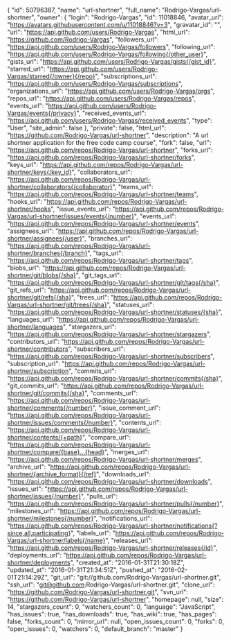{
    "id": 50796387,
    "name": "url-shortner",
    "full_name": "Rodrigo-Vargas/url-shortner",
    "owner": {
      "login": "Rodrigo-Vargas",
      "id": 11018846,
      "avatar_url": "https://avatars.githubusercontent.com/u/11018846?v=3",
      "gravatar_id": "",
      "url": "https://api.github.com/users/Rodrigo-Vargas",
      "html_url": "https://github.com/Rodrigo-Vargas",
      "followers_url": "https://api.github.com/users/Rodrigo-Vargas/followers",
      "following_url": "https://api.github.com/users/Rodrigo-Vargas/following{/other_user}",
      "gists_url": "https://api.github.com/users/Rodrigo-Vargas/gists{/gist_id}",
      "starred_url": "https://api.github.com/users/Rodrigo-Vargas/starred{/owner}{/repo}",
      "subscriptions_url": "https://api.github.com/users/Rodrigo-Vargas/subscriptions",
      "organizations_url": "https://api.github.com/users/Rodrigo-Vargas/orgs",
      "repos_url": "https://api.github.com/users/Rodrigo-Vargas/repos",
      "events_url": "https://api.github.com/users/Rodrigo-Vargas/events{/privacy}",
      "received_events_url": "https://api.github.com/users/Rodrigo-Vargas/received_events",
      "type": "User",
      "site_admin": false
    },
    "private": false,
    "html_url": "https://github.com/Rodrigo-Vargas/url-shortner",
    "description": "A url shortner application for the free code camp course",
    "fork": false,
    "url": "https://api.github.com/repos/Rodrigo-Vargas/url-shortner",
    "forks_url": "https://api.github.com/repos/Rodrigo-Vargas/url-shortner/forks",
    "keys_url": "https://api.github.com/repos/Rodrigo-Vargas/url-shortner/keys{/key_id}",
    "collaborators_url": "https://api.github.com/repos/Rodrigo-Vargas/url-shortner/collaborators{/collaborator}",
    "teams_url": "https://api.github.com/repos/Rodrigo-Vargas/url-shortner/teams",
    "hooks_url": "https://api.github.com/repos/Rodrigo-Vargas/url-shortner/hooks",
    "issue_events_url": "https://api.github.com/repos/Rodrigo-Vargas/url-shortner/issues/events{/number}",
    "events_url": "https://api.github.com/repos/Rodrigo-Vargas/url-shortner/events",
    "assignees_url": "https://api.github.com/repos/Rodrigo-Vargas/url-shortner/assignees{/user}",
    "branches_url": "https://api.github.com/repos/Rodrigo-Vargas/url-shortner/branches{/branch}",
    "tags_url": "https://api.github.com/repos/Rodrigo-Vargas/url-shortner/tags",
    "blobs_url": "https://api.github.com/repos/Rodrigo-Vargas/url-shortner/git/blobs{/sha}",
    "git_tags_url": "https://api.github.com/repos/Rodrigo-Vargas/url-shortner/git/tags{/sha}",
    "git_refs_url": "https://api.github.com/repos/Rodrigo-Vargas/url-shortner/git/refs{/sha}",
    "trees_url": "https://api.github.com/repos/Rodrigo-Vargas/url-shortner/git/trees{/sha}",
    "statuses_url": "https://api.github.com/repos/Rodrigo-Vargas/url-shortner/statuses/{sha}",
    "languages_url": "https://api.github.com/repos/Rodrigo-Vargas/url-shortner/languages",
    "stargazers_url": "https://api.github.com/repos/Rodrigo-Vargas/url-shortner/stargazers",
    "contributors_url": "https://api.github.com/repos/Rodrigo-Vargas/url-shortner/contributors",
    "subscribers_url": "https://api.github.com/repos/Rodrigo-Vargas/url-shortner/subscribers",
    "subscription_url": "https://api.github.com/repos/Rodrigo-Vargas/url-shortner/subscription",
    "commits_url": "https://api.github.com/repos/Rodrigo-Vargas/url-shortner/commits{/sha}",
    "git_commits_url": "https://api.github.com/repos/Rodrigo-Vargas/url-shortner/git/commits{/sha}",
    "comments_url": "https://api.github.com/repos/Rodrigo-Vargas/url-shortner/comments{/number}",
    "issue_comment_url": "https://api.github.com/repos/Rodrigo-Vargas/url-shortner/issues/comments{/number}",
    "contents_url": "https://api.github.com/repos/Rodrigo-Vargas/url-shortner/contents/{+path}",
    "compare_url": "https://api.github.com/repos/Rodrigo-Vargas/url-shortner/compare/{base}...{head}",
    "merges_url": "https://api.github.com/repos/Rodrigo-Vargas/url-shortner/merges",
    "archive_url": "https://api.github.com/repos/Rodrigo-Vargas/url-shortner/{archive_format}{/ref}",
    "downloads_url": "https://api.github.com/repos/Rodrigo-Vargas/url-shortner/downloads",
    "issues_url": "https://api.github.com/repos/Rodrigo-Vargas/url-shortner/issues{/number}",
    "pulls_url": "https://api.github.com/repos/Rodrigo-Vargas/url-shortner/pulls{/number}",
    "milestones_url": "https://api.github.com/repos/Rodrigo-Vargas/url-shortner/milestones{/number}",
    "notifications_url": "https://api.github.com/repos/Rodrigo-Vargas/url-shortner/notifications{?since,all,participating}",
    "labels_url": "https://api.github.com/repos/Rodrigo-Vargas/url-shortner/labels{/name}",
    "releases_url": "https://api.github.com/repos/Rodrigo-Vargas/url-shortner/releases{/id}",
    "deployments_url": "https://api.github.com/repos/Rodrigo-Vargas/url-shortner/deployments",
    "created_at": "2016-01-31T21:30:18Z",
    "updated_at": "2016-01-31T21:34:51Z",
    "pushed_at": "2016-02-01T21:14:29Z",
    "git_url": "git://github.com/Rodrigo-Vargas/url-shortner.git",
    "ssh_url": "git@github.com:Rodrigo-Vargas/url-shortner.git",
    "clone_url": "https://github.com/Rodrigo-Vargas/url-shortner.git",
    "svn_url": "https://github.com/Rodrigo-Vargas/url-shortner",
    "homepage": null,
    "size": 14,
    "stargazers_count": 0,
    "watchers_count": 0,
    "language": "JavaScript",
    "has_issues": true,
    "has_downloads": true,
    "has_wiki": true,
    "has_pages": false,
    "forks_count": 0,
    "mirror_url": null,
    "open_issues_count": 0,
    "forks": 0,
    "open_issues": 0,
    "watchers": 0,
    "default_branch": "master"
  }